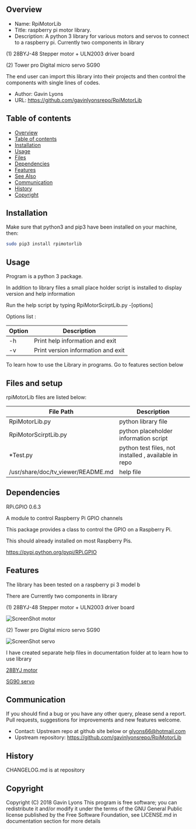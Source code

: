 Overview
--------------------------------------------
* Name: RpiMotorLib
* Title: raspberry pi motor library. 
* Description: A python 3 library for various motors and servos 
to connect to a raspberry pi. Currently two components in library

(1) 28BYJ-48 Stepper motor + ULN2003 driver board

(2) Tower pro Digital micro servo SG90

The end user can import this library into their projects and then 
control the components with single lines of codes.
    
* Author: Gavin Lyons
* URL: https://github.com/gavinlyonsrepo/RpiMotorLib

Table of contents
---------------------------

  * [Overview](#overview)
  * [Table of contents](#table-of-contents)
  * [Installation](#installation)
  * [Usage](#usage)
  * [Files](#files)
  * [Dependencies](#dependencies)
  * [Features](#features)
  * [See Also](#see-also)
  * [Communication](#communication)
  * [History](#history)
  * [Copyright](#copyright)

Installation
-----------------------------------------------

Make sure that python3 and pip3 have been installed on your machine, then: 

```sh
sudo pip3 install rpimotorlib
```

Usage
-------------------------------------------
Program is a python 3 package. 

In addition to library files a small place holder script is installed
to display version and help information

Run the help script by typing 
RpiMotorScirptLib.py -[options]

Options list :

| Option          | Description     |
| --------------- | --------------- |
| -h  | Print help information and exit |
| -v  | Print version information and exit |

To learn how to use the Library in programs.
Go to features section below

Files and setup
-----------------------------------------
rpiMotorLib files are listed below:

| File Path | Description |
| ------ | ------ |
| RpiMotorLib.py |  python library file |
| RpiMotorScirptLib.py | python placeholder information script  |
| *Test.py | python test files, not installed , available in repo |
| /usr/share/doc/tv_viewer/README.md | help file |


Dependencies
-----------

RPi.GPIO 0.6.3

A module to control Raspberry Pi GPIO channels

This package provides a class to control the GPIO on a Raspberry Pi.

This should already installed on most Raspberry Pis.

https://pypi.python.org/pypi/RPi.GPIO

Features
----------------------
The library has been tested on a raspberry pi 3 model b 

There are  Currently two components in library

(1) 28BYJ-48 Stepper motor + ULN2003 driver board

![ScreenShot motor](https://raw.githubusercontent.com/gavinlyonsrepo/RpiMotorLib/master/screenshot/28BYJ.jpg)

(2) Tower pro Digital micro servo SG90

![ScreenShot servo](https://github.com/gavinlyonsrepo/RpiMotorLib/blob/master/screenshot/sg90.jpg)


I have created separate help files in documentation folder at to learn how to use library

[28BYJ motor](Documentation/28BYJ.md)

[SG90 servo](Documentation/SG90.md)
    

Communication
-----------
If you should find a bug or you have any other query, 
please send a report.
Pull requests, suggestions for improvements
and new features welcome.
* Contact: Upstream repo at github site below or glyons66@hotmail.com
* Upstream repository: https://github.com/gavinlyonsrepo/RpiMotorLib

History
------------------
CHANGELOG.md is at repository

Copyright
-------------
Copyright (C) 2018 Gavin Lyons 
This program is free software; you can redistribute it and/or modify
it under the terms of the GNU General Public license published by
the Free Software Foundation, see LICENSE.md in documentation section 
for more details
